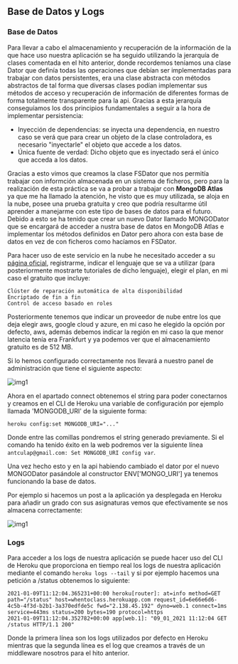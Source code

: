 ## Base de Datos y Logs
### Base de Datos

Para llevar a cabo el almacenamiento y recuperación de la información de la que hace uso nuestra aplicación se ha seguido utilizando la jerarquía de clases comentada en el hito anterior, donde recordemos teníamos una clase Dator que definía todas las operaciones que debían ser implementadas para trabajar con datos persistentes, era una clase abstracta con métodos abstractos de tal forma que diversas clases podían implementar sus métodos de acceso y recuperación de información de diferentes formas de forma totalmente transparente para la api. Gracias a esta jerarquía conseguíamos los dos principios fundamentales a seguir a la hora de implementar persistencia:
- Inyección de dependencias: se inyecta una dependencia, en nuestro caso se verá que para crear un objeto de la clase controladora, es necesario "inyectarle" el objeto que accede a los datos.
- Única fuente de verdad: Dicho objeto que es inyectado será el único que acceda a los datos.

Gracias a esto vimos que creamos la clase FSDator que nos permitía trabajar con informción almacenada en un sistema de ficheros, pero para la realización de esta práctica se va a probar a trabajar con **MongoDB Atlas** ya que me ha llamado la atención, he visto que es muy utilizada, se aloja en la nube, posee una prueba gratuita y creo que podría resultarme útil aprender a manejarme con este tipo de bases de datos para el futuro. Debido a esto se ha tenido que crear un nuevo Dator llamado MONGODator que se encargará de acceder a nustra base de datos en MongoDB Atlas e implementar los métodos definidos en Dator pero ahora con esta base de datos en vez de con ficheros como hacíamos en FSDator.

Para hacer uso de este servicio en la nube he necesitado acceder a su [página oficial](https://www.mongodb.com/cloud/atlas), registrarme, indicar el lenguaje que se va a utilizar (para posteriormente mostrarte tutoriales de dicho lenguaje), elegir el plan, en mi caso el gratuito que incluye:

```
Clúster de reparación automática de alta disponibilidad
Encriptado de fin a fin
Control de acceso basado en roles
```

Posteriormente tenemos que indicar un proveedor de nube entre los que deja elegir aws, google cloud y azure, en mi caso he elegido la opción por defecto, aws, además debemos indicar la región en mi caso la que menor latencia tenía era Frankfurt y ya podemos ver que el almacenamiento gratuito es de 512 MB.

Si lo hemos configurado correctamente nos llevará a nuestro panel de administración que tiene el siguiente aspecto:

![img1](https://github.com/antoniocuadros/WhenToClass/blob/master/docs/paas/images/1.png)

Ahora en el apartado connect obtenemos el string para poder conectarnos y creamos en el CLI de Heroku una variable de configuración por ejemplo llamada 'MONGODB_URI' de la siguiente forma:

```
heroku config:set MONGODB_URI="..."
```

Donde entre las comillas pondremos el string generado previamente. Si el comando ha tenido éxito en la web podremos ver la siguiente línea `antculap@gmail.com: Set MONGODB_URI config var`.


Una vez hecho esto y en la api habiendo cambiado el dator por el nuevo MONGODator pasándole al constructor ENV['MONGO_URI'] ya tenemos funcionando la base de datos.

Por ejemplo si hacemos un post a la aplicación ya desplegada en Heroku para añadir un grado con sus asignaturas vemos que efectivamente se nos almacena correctamente:

![img1](https://github.com/antoniocuadros/WhenToClass/blob/master/docs/paas/images/4.png)

### Logs
Para acceder a los logs de nuestra aplicación se puede hacer uso del CLI de Heroku que proporciona en tiempo real los logs de nuestra aplicación mediante el comando `heroku logs --tail` y si por ejemplo hacemos una petición a /status obtenemos lo siguiente:


```
2021-01-09T11:12:04.365231+00:00 heroku[router]: at=info method=GET path="/status" host=whentoclass.herokuapp.com request_id=6e66e6d6-4c5b-4f3d-b2b1-3a370edfde5c fwd="2.138.45.192" dyno=web.1 connect=1ms service=443ms status=200 bytes=190 protocol=https
2021-01-09T11:12:04.352782+00:00 app[web.1]: "09_01_2021 11:12:04 GET /status HTTP/1.1 200"
```

Donde la primera línea son los logs utilizados por defecto en Heroku mientras que la segunda línea es el log que creamos a través de un middleware nosotros para el hito anterior.
